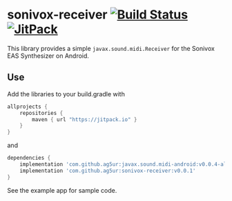 # sonivox-receiver [![Build Status](https://travis-ci.org/ag5ur/sonivox-receiver.svg?branch=master)](https://travis-ci.org/ag5ur/sonivox-receiver) [![JitPack](https://jitpack.io/v/ag5ur/sonivox-receiver.svg)](https://jitpack.io/#ag5ur/sonivox-receiver)

This library provides a simple `javax.sound.midi.Receiver` for the Sonivox EAS Synthesizer on Android.

## Use

Add the libraries to your build.gradle with
```gradle
allprojects {
    repositories {
        maven { url "https://jitpack.io" }
    }
}
```
and
```gradle
dependencies {
    implementation 'com.github.ag5ur:javax.sound.midi-android:v0.0.4-alpha.2'
    implementation 'com.github.ag5ur:sonivox-receiver:v0.0.1'
}
```
See the example app for sample code.